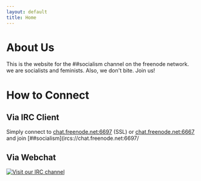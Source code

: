 ```yaml
---
layout: default
title: Home
---
```


# About Us

This is the website for the ##socialism channel on the freenode
network. we are socialists and feminists. Also, we don't bite. Join
us!

# How to Connect

## Via IRC Client

Simply connect to [chat.freenode.net:6697](ircs://chat.freenode.net:6697/%23%23socialism) (SSL)
or [chat.freenode.net:6667](irc://chat.freenode.net:6667/%23%23socialism) and join
[##socialism](ircs://chat.freenode.net:6697/

## Via Webchat

[![Visit our IRC channel](https://kiwiirc.com/buttons/chat.freenode.net/%23socialism.png)](https://kiwiirc.com/client/chat.freenode.net:+6697/##socialism)
